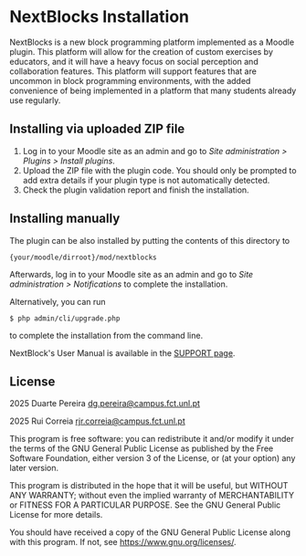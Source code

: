 # NextBlocks Installation #

NextBlocks is a new block programming platform implemented as a Moodle plugin. This 
platform will allow for the creation of custom exercises by educators, and it will 
have a heavy focus on social perception and collaboration features. This platform 
will support features that are uncommon in block programming environments, with the 
added convenience of being implemented in a platform that many students already use 
regularly.

## Installing via uploaded ZIP file ##

1. Log in to your Moodle site as an admin and go to _Site administration >
   Plugins > Install plugins_.
2. Upload the ZIP file with the plugin code. You should only be prompted to add
   extra details if your plugin type is not automatically detected.
3. Check the plugin validation report and finish the installation.

## Installing manually ##

The plugin can be also installed by putting the contents of this directory to

    {your/moodle/dirroot}/mod/nextblocks

Afterwards, log in to your Moodle site as an admin and go to _Site administration >
Notifications_ to complete the installation.

Alternatively, you can run

    $ php admin/cli/upgrade.php

to complete the installation from the command line.

NextBlock's User Manual is available in the [SUPPORT page](SUPPORT.md).

## License ##

2025 Duarte Pereira <dg.pereira@campus.fct.unl.pt>

2025 Rui Correia <rjr.correia@campus.fct.unl.pt>

This program is free software: you can redistribute it and/or modify it under
the terms of the GNU General Public License as published by the Free Software
Foundation, either version 3 of the License, or (at your option) any later
version.

This program is distributed in the hope that it will be useful, but WITHOUT ANY
WARRANTY; without even the implied warranty of MERCHANTABILITY or FITNESS FOR A
PARTICULAR PURPOSE.  See the GNU General Public License for more details.

You should have received a copy of the GNU General Public License along with
this program.  If not, see <https://www.gnu.org/licenses/>.
